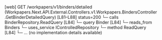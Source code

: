 [web] GET /workpapers/v1/binders/detailed  (Workpapers.Next.API.External.Controllers.v1.Workpapers.BindersController.GetBinderDetailedQuery)  [L81–L88] status=200
  └─ calls BinderRepository.ReadQuery [L84]
  └─ query Binder [L84]
    └─ reads_from Binders
  └─ uses_service IControlledRepository<Binder>
    └─ method ReadQuery [L84]
      └─ ... (no implementation details available)

